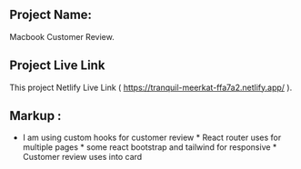 ## Project Name: 

Macbook Customer Review.

## Project Live Link
This project Netlify Live Link ( https://tranquil-meerkat-ffa7a2.netlify.app/ ).

## Markup : 
* I am using custom hooks for customer review
                * React router uses for multiple pages
                   * some react bootstrap and tailwind for responsive
                      * Customer review uses into card
